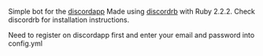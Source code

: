 Simple bot for the [discordapp](http://discordapp.com/)
Made using [discordrb](https://github.com/meew0/discordrb) with Ruby 2.2.2. Check discordrb for installation instructions.

Need to register on discordapp first and enter your email and password into config.yml